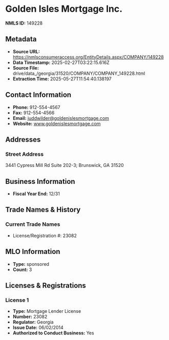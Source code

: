# Golden Isles Mortgage Inc.

**NMLS ID:** 149228

## Metadata
- **Source URL:** https://nmlsconsumeraccess.org/EntityDetails.aspx/COMPANY/149228
- **Data Timestamp:** 2025-02-27T03:22:15.616Z
- **Source File:** drive/data_/georgia/31520/COMPANY/COMPANY_149228.html
- **Extraction Time:** 2025-05-27T11:54:40.138197

## Contact Information
- **Phone:** 912-554-4567
- **Fax:** 912-554-4566
- **Email:** juddwilder@goldenislesmortgage.com
- **Website:** www.goldenislesmortgage.com

## Addresses
### Street Address
3441 Cypress Mill Rd Suite 202-3; Brunswick, GA 31520

## Business Information
- **Fiscal Year End:** 12/31

## Trade Names & History
### Current Trade Names
- License/Registration #: 23082

## MLO Information
- **Type:** sponsored
- **Count:** 3

## Licenses & Registrations

### License 1
- **Type:** Mortgage Lender License
- **Number:** 23082
- **Regulator:** Georgia
- **Issue Date:** 06/02/2014
- **Authorized to Conduct Business:** Yes
